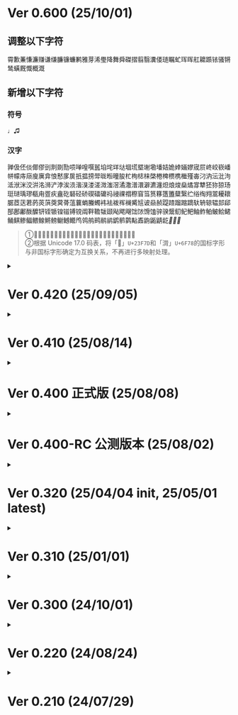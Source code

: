 # Ver 0.600 (25/10/01)
 ## 调整以下字符
 霄歉蒹慊濂赚谦缣臁镰蠊鹣雅芽浠璺降舞舜磔摺翦翳瀵偻琏瞩虻珲晖舡耱踬铱骚锵鸶蟥厩慨概溉
 
 ## 新增以下字符
 ### 符号
 ♩♫
 ### 汉字
 亸伋伾倓倻僇剅剕剟勚唝啴喤噀嚚垍垞垟垯堌塃塈塮墈墦姞姽婞婳嫪宬屃峂峧嵚嶓帡幪庤庼廋廙弇悢慭扅扊扺揾搒斝昽暅曈朘杧栒梽梾棨棬椑槚槜檵殣毐汈汭沄沘泃泜洑洣洨洴洺浉浐浡涘涢湝湨溇溠溦滍滘潏潵潽澴澼瀌瀍炟烺焌燊燏牚犨狉狝猄玚珽琎瑀璆瓻甪疍疢盦矻砮硁硚碶礌礳祃祲祼禤穄窅筜筼簃簉簠糵繄纻绤绹翙翯耰耲腒茝荙莙菂菼葓葖蓂蓇蕰蘘蜎螣蠋袆袪袯裈襕觱訄诐赑赪踶蹅蹓蹜蹢轪辀辌辒邽郈郚鄌鄘酦醾钘铚锧锽镃镈镋阘靽韂韨颋飐飔飗饳饻馉馌骍骙鬶鱽鱾鲃鲉鲊鲌鲏鲙鲪鲬鲯鲹鲾鳂鳈鳉鳑鳚鳡鳤鸤鸰鸼鹀鹝鹟鹠鹡鹲黇鼒鼩鼫鼱龁*𣽽𰻝𰻞*
> ①「𣽽」「𰻝」「𰻞」三字为完整版特有，简体版不包含。  
> ②根据 Unicode 17.0 码表，将「𣽽」`U+23F7D`和「潸」`U+6F78`的国标字形与非国标字形确定为互换关系，不再进行多映射处理。

<details><summary>
 
# Ver 0.420 (25/09/05)
</summary>

 ## 调整以下字符
 ### 西文与符号  
 —‼⁇⁈⁉ⒶⒷⒸⒹⒺⒻⒼⒽⒾⒿⓀⓁⓂⓃⓄⓅⓆⓇⓈⓉⓊⓋⓌⓍⓎⓏ゠㋉㋊㋋㍢㍣㍤㍥㍦㍧㍨㍩㍪㍫㍬㍭㍮㍯㍰㏩㏪㏫㏬㏭㏮㏯㏰㏱㏲㏳㏴㏵㏶㏷㏸㏹㏺㏻㏼㏽㏾🄐🄑🄒🄓🄔🄕🄖🄗🄘🄙🄚🄛🄜🄝🄞🄟🄠🄡🄢🄣🄤🄥🄦🄧🄨🄩🄰🄱🄲🄳🄴🄵🄶🄷🄸🄹🄺🄻🄼🄽🄾🄿🅀🅁🅂🅃🅄🅅🅆🅇🅈🅉
 ### 汉字 
 战泫碡诒邋鹾

 ## 新增以下字符
 ǞȦǠǺĆČĊĎḎĔĖǴĞǦĜĠȞĤĬĴǨĹḺȪȮȰȬŔŘŚṮŮŰŮŴŹŻǟȧǡǻćčċďḏĕėǵğǧĝġȟĥĭĵǩĺḻȫȯȱȭŕřśṯůűůŵźżㄮㄯㆠㆡㆣㆤㆥㆦㆧㆨㆩㆪㆫㆬㆭㆮㆯㆰㆱㆲㆳㆴㆵㆶㆷㆻ㊀㊁㊂㊃㊄㊅㊆㊇㊈㊉㇯🄁🄂🄃🄄🄅🄆🄇🄈🄉🄊🅭

 ## OpenType 特性
 > 完整 OpenType 特性支持情况见 [OpenType 总览](./Feature_OpenType.md)清单。
 - 调整数字 0~9，标点 ,.:;() 的四分宽字形；
 - 调整了「！？」「！！」「？！」「？？」等合字；
 - 调整`dlig`连字特性，新增「？？！」「？！？」「！？？」「！？！」「！！？？」「？？！！」字符组合；
 - 新增对间隔号「·」「•」对`ss06`四分宽特性的支持；
 - 新增对`U+30A0`「゠」的竖排支持；
 - 调整`ss02`特性「！」「！？」「！！」「？！」「！！」「！！！」「！！！！」「！！！！！」字符组合的字形。
</details>

<details><summary>

# Ver 0.410 (25/08/14)
</summary>

 ## 调整以下字符
 ### 西文和符号
 ɑɒɔəɚέ≈≌ﬀ
 ### 汉字
 卤龟㸆掷羌谬踯辔郑齉
 ## 新增以下字符
 ### 西文和符号
 ȷ‧↔↕↖↗↘↙↹⇋⇌⇐⇑⇓⇕∓∣≃⋮⋯ⒶⒷⒸⒹⒺⒻⒼⒽⒾⒿⓀⓁⓂⓃⓄⓅⓆⓇⓈⓉⓊⓋⓌⓍⓎⓏⓐⓑⓒⓓⓔⓕⓖⓗⓘⓙⓚⓛⓜⓝⓞⓟⓠⓡⓢⓣⓤⓥⓦⓧⓨⓩ⓫⓬⓭⓮⓯⓰⓱⓲⓳⓴⓿⬚⿰⿱⿲⿳⿴⿵⿶⿷⿸⿹⿺⿻⿼⿽⿾⿿
㋀㋁㋂㋃㋄㋅㋆㋇㋈㋉㋊㋋㍘㍙㍚㍛㍜㍝㍞㍟㍠㍡㍢㍣㍤㍥㍦㍧㍨㍩㍪㍫㍬㍭㍮㍯㍰㏠㏡㏢㏣㏤㏥㏦㏧㏨㏩㏪㏫㏬㏭㏮㏯㏰㏱㏲㏳㏴㏵㏶㏷㏸㏹㏺㏻㏼㏽㏾🄍🄐🄑🄒🄓🄔🄕🄖🄗🄘🄙🄚🄛🄜🄝🄞🄟🄠🄡🄢🄣🄤🄥🄦🄧🄨🄩🄯🄰🄱🄲🄳🄴🄵🄶🄷🄸🄹🄺🄻🄼🄽🄾🄿🅀🅁🅂🅃🅄🅅🅆🅇🅈🅉🅐🅑🅒🅓🅔🅕🅖🅗🅘🅙🅚🅛🅜🅝🅞🅟🅠🅡🅢🅣🅤🅥🅦🅧🅨🅩🅮🅰🅱🅲🅳🅴🅵🅶🅷🅸🅹🅺🅻🅼🅽🅾🅿🆀🆁🆂🆃🆄🆅🆆🆇🆈🆉
 ### 汉字
 ⺺⻣⻪锺
 ## OpenType 特性
 - 调整`hwid`特性，并修改 Ifijl 的等宽字形形态、西文逗号和句点的位置；
 - 精简`kern`特性代码；
 - 新增 ɑɔəɚɛʌ 与变音符号的组合字形 ɑ̀ɑ́ɔ̀ɔ́ə̀ə́ɚ̀ɚ́ɛ̀ɛ́ʌ̀ʌ́；
 - 新增`ss06`「楔形标点」特性，使部分西文标点呈现为类似标点「〝〞〟」的样式；
   - 生效的符号有：,;‘’‚“”„（引号包括全角）
 - 调整`locl`特性，使得省略号在中文环境下自动居中，西文环境下位于正下方；
 - 新增`ordn`特性，使得字母 A、O（包括大小写）在数字后切换为上标形态。
</details>

<details><summary>
  
# Ver 0.400 正式版 (25/08/08)
</summary>
 
 ## 调整以下字符
 倌匦场废扬拖拨挞捶撷杨梆棰殇汤泼涫涮潲炀烫璁畅疡疯砀绑缬肠荡荩觞讽豳逭铴飒飓饧 
 ## 新增以下字符
 ### 西文及符号
 İ⃝⃞Ⅿ〰̹〷〻㊟
 ### 简体版新增符号
 ㊞㊟㊣㊤㊥㊦㊧㊨ 
 ### 汉字
 㤘㧐㧟㸆䁖䏝䥽䦃丏僰匜厾叆呣唵嗐嗞嘚嘡嚄囧垱埵堉塆奭姮媭嫚屌峣嵖恓愔拃拤挦捯捽揳摽旸杻柈栟梿棁棻榖沨浕浥湉滃滪滫澥炘烜焗熜熥牁牂牤獴玕玙玠玡玥玦玭珰琤琫琯瑄璈璘璠璪瓘疭瘆盉眊眬睄祾秾窣 窸箓粿縠纴罽羑翚膙臜芼茀茓藠螠褟訚豨赟跐跶踒蹚蹽蹾郿鋆铻锜镚镠镴镵闿阇雱霨靰靸靿鞡鞧鞬颎颙饸饹馃骎魆鲀鳀鸮鸻鹐鹮齁齉𠳐𥻗𬉼 
 ## OpenType 新增特性
 - 新增汉字「印正上中下左右大小」+  「 ⃝」`U+20DD` 包围符号的组合字形；
 - 增加多重叹号和问号组合「？！！！」「？！！！！」「！！！！！」的自由连字。
 - 新增组合「！！！！！」对`ss03`「漫画标点符号」的支持。
</details>

<details><summary>
  
# Ver 0.400-RC 公测版本 (25/08/02)
</summary>
 
 ## 调整以下字符
 ### 西文与符号
 ¨´̈́΅⁺⁻₊₋⁈⁉ㄋㄓㄔㄗㄘㄞㄥㄩㄫㄭ㈠㈡㈢㈣㈩︖？
 ### 汉字
 #### 完整版
 丬为书买亠亮亻们伪侣俩俪俸倦偎偿傣傩傲兑养冖冗军冫凑凫凳函凿刂刭券刹剐割办劣劲劵勇匮华协卷叁叠吓吵咔哇哎哔啭啮嗓嗟嗷嘛嘤嚣囱圆圈坠垫埆埚塌墙夺奉奏妙娑娴宀**寀寘**少层嵯巅巢帮帼库廨弑弥径徭忄忾怂恸恽您悬悯惓惘愤懈扌扪抄拔拳捧掰揄揍搁搓搪摇撺攒敖斓斛新春杂条杪枞桷梏棒椿榈榘榛榻槎槲樯橱步毁毂毕氨氵汇沙泰泵泸泾洱浔涂涡涤润涧渗渝渺滇滕滨潍潞澜灬炒烃烛烨烷煞熬犭玺琏瑜瑳瑶畅疬痉痫瘘瘩癫皲皴眇眷着睐瞎瞒瞧瞬砂确碌磋磔磷礻祓祢祸秒秦称秽稳穑窝简篱系素索紫縢纛纟纪纱纵经绦绻缈缮耸聍聚胁胫脖腾臻舂舜舞舟舻艹苎苏荟荡莎莴蓁蓦蔷薪藤虾蚕蜗蜷蝓螯蟹衤裹褒览觚觜觞解触誊讠讫讶诌诬谣谰豢赉赍赘趋跋蹉蹋蹒蹿轻辆辏迈返迩遐遥遨邂邹郄鉴钅钞铝锅锉键镰问阎阏阑阒阔阖阙降隐雏雕颈颐颦飙饣驽骊骞鲁鳌鳖鳞鹞麟麾黻龀龃龄龆龈龉龊龋龌龛
 > 「寀」「寘」二字本不在目标范围内，但「铁蒺藜体」相关议题中涉及到该汉字，故做出修改。
 #### 仅简体版
 ㈦七似拟柒聚苡虍裹褒述骤
 ## 新增以下字符
 ### 西文
 ĈĉŜŝẐẑﬀ
 ### 汉字
 仃仨仫仵伢伥伧佟佤佧佴佾侉俅俜倌倜倮偌偾傧傺僦僬儇儋兕兖冁凇凼刖刿剜剡劁劂劐劓劢勐匦卟卣卺厍厣吒吖吣吲呃呋呔呖呤呦呲咂咚咝咣咦咭咴咻咿哌哏哐哒哓哕哙哚哜哝哞哧哳唑唛唢唣唪唰唷唼唿啁啉啐啕啵啶啷喁喈喏喑喔喱喵喹喽喾嗉嗌嗍嗑嗒嗖嗝嗥嗨嗪嗬嗲嗳嗵嘈嘌嘏嘞嘟嘣嘧嘬嘭噍噔噗噘噙噜噢噱噻噼嚅嚓嚯囔囝囡囫囵圊圩圪圬圯圳坌坜坨坫坭坳坶坻垅垆垌垡垧垭垲垴垸埏埕埙埝埤埭埯埸埽堍堞堠塄塍塥塬墀墁墉墚墼夔夤夼妗妞妩妫姗姘姝姣姹娈娌娓娣娲婊婕婺媲媵媸嫒嫘嫜嫠嫫嫱嬗嬴嬷孢孬宄宓尕尜尥屙屦岈岙岜岢岣岵岽峁峄峋峒峤崂崃崆崞崤崦崮崴崽崾嵇嵊嵛嵝嵫嵴嶙巯帔帱帻幛幞庀庋庥庳庹庾廑廒弈弪彀彘徉徜徵忉忐忑忪忭忮怍怵怼恧恹悝悱悻惝惬愦愫憝憷懵戆戕戗戢戤戥戬戽戾扃拚挢挲挹捃捋捭捱掊掭掮掼揎揞揠揲揸揿搋搌搛搠搡搿摁摅摒摞摭撄撖撙撷撸擀擐擗擤攉攥攮敉敫旎旖旮旯旰昝晡晷暌曛朊朐杌杩枘枨枰枵柃柙柽栊栝栳桉桊桕桫棰棼椐椟椤楂楗楦楱榀榇榉榍榫榭槔槠樘樨樾橐橛橥檑檫歆殓殛毪毵毹毽氅氆氇氍氕氘氙氚氡氩氪氽汆汊汔汩汴沅沔沣沩沭沲泐泔泖泠泫泮泶泺洇洎洚洧洮洹浈浍浞浠浼涑涔涞涠涫涿淝淠渌渎渑湄湓湔溆溧溱溴溻滏滗滟滠滹漤漪漭漯漶潆潢潲澉澌澍澧澶濉濞瀣瀵瀹灏灞炜炝炱炷烀烊焐焓焖焯焱煊煨煲煳煸煺熘熠熵爝牖牦牮牯牿犄犋犍犏犟犰犴犸狁狍狨狲狳狴狺狻猁猃猓猕猞猡猢猱猸猹獍獐獒獠獬獯獾玎玑玟玮珏珙珧珩琊琚琛琨琬琰瑗瑭瑷璀璁璇璐璜璨璩璺瓒瓞瓴瓿甏甙甾畀畈畎畲畹疃疖疰疴痄痖痤痦痧痱瘀瘃瘅瘊瘌瘐瘕瘗瘙瘛瘥瘭瘳瘵瘼瘿癀癃癍癔癯皤盱眙眚眢眭眵睃睽瞀瞌瞍瞟瞢瞵矬矸砀砉砑砗砘砜砝砟砣砩砬砭砹砻砼硇硌硐硪硭碜碡碥碲碹磉磙磲礅礓礞礤礴祆祛祜祧禚秭稂稃稆稣稹穸窀窆窠窨窬窳竽笪笫笮笱笸笾筇筘筠筢筲筻箅箐箢箨箬篚篪篼篾簋簌簏簖簦籼粑粞粼糁糇糈糌糍糗糨絷綦繇纥纨纾绂绉绋绌绔绠绡绨绱绲绺缂缃缇缋缌缍缏缑缜缡缣缫缱缳缵罄罡罱罾羟羧羰羼羿翥翮耖耠耢耥耦耧耩耱耵耷聃聩聱肀肜肟肫肷肼肽胂胍胗胨胩胬胭胲脎脒脘脞脬脲脶腙腚腠腩膑膦膪臁臌臬舡舢舨舭舯舴舾艄艉艋艏艴艽艿芄芈芊芎芏芑芗芘芡芤芨芩芪芮芴芷芾苁苄苈苊苋苕苘苠苤苷茇茈茌茚茛茭茳茺茼荃荑荜荥荩荪荬荭荮荽莒莘莛莜莩莰莶菀菔菝菡菥菪菸菹萁萆萏萑萘萜萦葑葙葚葜葳葶葸蒇蒈蒉蒌蒎蒗蒯蒺蒽蓓蓠蓥蓰蔌蔸蔹蔻蕖蕞蕤蕲蕹蕺蕻薅薏薷藿蘅蘧蘩蘼虢虬虮虺虼虿蚝蚧蚨蚱蚴蚵蚺蛐蛑蛘蛱蛳蛴蜇蜞蜢蜣蜮蜱蜾蝈蝤蝥蝰蝻蝽螅螈螋螓螗螨螬螭螵蟊蟑蟓蟛蟥蟪蟮蠃蠊蠓蠛蠲蠼袼裉裎裒裢裣裥裰裱褙褚褡褰襻觑觖觥觫觯觳訇訾诎诓诖诜诩诶诼诿谂谇谖谘谠谫谯谳豇豉豳贶赅赇赓赕赜趄趑趔趱趸趼趿跆跎跗跞跬跹跽踅踔踣踮踹踺踽蹀蹁蹩蹯蹰躐躜躞軎轫轱轵轷轺辁辋辚迓迕迤迨迮迳逄逦逭逯遄遛遢遴邈邋邕邗邙邛邝邬邰邳邴邶邺邾郇郏郐郓郗郜郦郫郯郾鄄鄞鄢鄣鄯鄱鄹酃酆酏酐酡酤酯酴酹酽酾醅醌醑醣醭醮銎鋈鍪鎏鏊鐾鑫钌钍钔钕钚钛钪钫钬钭钯钶钷钸钹钼钽铈铋铌铑铒铕铖铘铞铟铤铥铧铩铪铯铴铵铷铹铼铽锃锆锇锊锍锎锏锒锓锔锕锘锛锝锟锩锪锫锬锲锴锶锸锼锿镄镅镆镉镎镏镓镔镖镗镙镟镤镥镧镨镩镪镬镯镱镲镳闫闱闳闶阃阆阊阌阍阕阗阚阢阼阽陉陔陧陴隳雒雩靓鞒鞔鞯鞲韪韫顸顼颀颌颏颛颟颡颥飑飕飚飧餍饔饧饩饪饽馀馄馇馊馐馓馕驵驸驺骅骒骘骛骜骝骟骢骣骱骶骷骺髁髂髋髌髡髹鬈鬏魈鲅鲎鲐鲒鲕鲚鲞鲟鲠鲡鲢鲥鲦鲩鲮鲰鲳鲴鲺鲼鳊鳋鳎鳐鳓鳘鳙鳜鳝鸬鸲鸶鸸鸹鸺鹁鹂鹆鹇鹋鹌鹕鹚鹛鹣鹨鹱鹾麂麇麽黟黢黧黪鼋鼍鼐鼗鼙鼢鼯鼷鼹鼽齄龅龇
 > 仅限完整版：冤屠杓櫛
 ## 移除以下字符（仅限简体版）
 仮卆咜愑戝晥曵犂砡穀舩豼
 > 若需使用以上字符的字形，请使用完整版。
 ## OpenType 特性相关调整
 - 调整部分`dlig`特性自由连字，用于漫画排版用途，支持的字形如下：
   - 「大正」「明治」「昭和」「平成」「令和」年号合字竖排形式；
   - 连续 5 个全角叹号、多重叹号和问号组合「！！？」「！！！？」「？！！」的自由连字。
 - 新增`ss04`/`twid`和`ss05`/`qwid`特性，分别用于三分宽、四分宽数字及部分符号；
   - 支持三分宽数字及符号的符号：0123456789—-=,.()/:;·
   - 支持四分宽数字及符号的符号：0123456789—-=,.()/:;
 - 新增`chws`,`vchw`上下文标点半角间距特性；
 - 调整`hwid`,`fwid`,`pwid`特性，使得更多字符支持此特性；
   - 支持此特性的有：ASCII 所有字符、部分货币符号、常用标点符号、片假名。
</details>

<details><summary>
 
# Ver 0.320 (25/04/04 init, 25/05/01 latest)
</summary>

 ## 调整以下字符 
   ### 过往版本字符 
   #### 西文与符号 
   ˇˉˊˋ˙΄΅ΐάέήίΰνρσόύώƯưỚớỜờỞởỠỡỢợứỬửỮữỨỪừỰự
   #### 汉字 
   糸亵仿佣侗侧俪倘值倾偿傈傣傻僳儆兹凑凤删刽剀剐剑办务劳势匾协单卖卢卫厕厢叁另叼吓吨启吴呐呙呜呸咕咛咱哆响哎哪哼唉唤唬啃啊啥啦啪啬啸喂嗦嘎嘻嘿噶嚣嚷嚼园圣坍块坚坝坠坯坷垄垒垫埚埴堑墒墙墩备夯奂奋奖妆妇妒姬娱婴婶婷孽审宪宾尔尝尧屣屿岗峥嵘巩币师帕带帮幂开强录彻忏忾怀怃恻恿悫惊惋惦惫憨懒懲戋执抨抿拦拽挖挚挝挪捂捅捆换捣掂掇掐掺揍揪揭搐搞搪摆摔摹撂撇撑撬擞攒敌晌朵杀杂枣柰标栏树桌桨梆榈榘榨氖氟氢氧氨氮氰氲汇汹沉沏泷泾洁洼浆浊测涉涣涤涩淖渍渔渖渗湎湿溅滁滚满漳潋潞濒灬炔炕烂烘烛烤烦烫热烯烷焕爹牺狈狮猎玺璎瓠瓣瓤甩甭电疗疙疟疤疬疯痈痪痹瘫瘰癣皑监盔盘盼眨眯睬瞒瞪矗础硕确碉碘碳磷磺祸离秃秆种秫稳穑穷窍窑窜窝窦竞笺筛筷筹箦篓篡篱籁粪系紊素索紧紫累絮綮練縢縻繁纂纛绑缧缩罂罗罢耸聂聋联聪肃肾肿胁胜脍脏腊腭膛臃臊舀艳艹节芜芰苇茑茧荔荟荫药莆莴菏萝萧萨蓟蔫蔷蔺蕴蘑蘸虏虑虽虾蚕蛀蛊蛏蛰蜈蜓蜕蜗蜡蝇蝾螺衬衮袄袭裤褪诘责贤败账货贪贫贽赃资赆赈赉赌赎赙赚赝赠赡赵趟跃跑跸踌踢踩蹈蹋蹐蹒蹦蹬蹭蹿躺邢邮郑郴酝酮酱酿鉴铭锉队阱阳阴际陆陕陡陨隐隽雏雾霉靥靳靶颦飓飘骡鲧鸷齑
 > 除目标字汇汉字外，此更新还参照 Std 级别日文字体，修改以下表外字：兎囀訊訝謁賓類鴉
 ## 新增以下字符 
  ### 西文与符号 
  ĿŀŐőŶŷƗȲȳɄɒɔəɚɛɜɝɨɪɵɹʃʉʊʌʒʹˈˌ˪˫̣̤̦̉̍̈́͘ᴜḶḷṂṃṆṇṞṟṲṳẠạẢảẤấẦầẨẩẪẫẬậẮắẰằẲẳẴẵẶặẸẹẺẻẼẽỂểỄễỆệỈỉỊịỌọỎỏỐốỒồỔổỖỗỘộỚớỜờỞởỠỡỢợỤụỦủỨứỪừỬửỮữỰựỲỳỴỵỶỷỸỹ‵ⁿ⌃㊣㋿
  ### 汉字 
  凞匇卽姸寬幷徵擊昞曆栁歷淚溫狀瑢絜緣虛錄鍊靕朗﨑﨤謁逸𠮟
  ### 补充简体版缺失的字符
 检初救械享梅梁梦遭荷梯睛株爬桶焊梨桩兔磊歇梧梭梳犀梓桢梗坞桨瑙茁梢俨梆梵岫砥臾猷氦梏挛叟偬胯笞桷檗尻桴辶梃篥尢龠舁梠梼偰
</details>

<details><summary>
 
# Ver 0.310 (25/01/01)
</summary>

 ## 调整以下字符
 ### 过往版本字符
 〖〗〥〦〧〨〩〹ㄅㄆㄏㄛㄜㄞㄢㄣ亻佬侩侬俏偎储冯击凿刂划创剁劝匾卡发叠另吆吗吞呓咎咖咧咪唠唧啡啤啮喳嗓嗡嗦嘀嘹噩囟囤囱围图圾垛垦垮复够夯夺奓妈姊宁尬层屉岁岂岿帜帼庆库应庙庞废弃忄忸态怅恳恼您悫悬惩愣戏战户扌扭护拖拥拦拧拨拼挎挞捞掰搂摇撺斋显曜柠栀样欢歧毁毂汛泞泼浏浒浓涝涟涪涮渲渴滤潇灬灾灿炽烩爷爸牍牵犭狃狞狯狱猬玛玷瘠瘦瘾皱盅盎盏盐盯盹眶睐瞧码砸碟碴磕礻积秽穀笤箫类绑罚羁翌翟翠翼耀耍职胰脑脓腾舔艰艹艺荣荸莹萤营蓦蔼藉虞蚂螃衄衔衤袅裆裴襁覃讠计订讣认讥讦讧讨让讫训议讯记讲讳讴讶讷许讹论讼讽设访诀证诂诃评诅识诈诉诊诋诌词诏译诒诔试诗诘诙诚诛话诞诟诠诡询诣诤该详诧诨诫诬语诮误诰诱诲诳说诵请诸诹诺读诽课谀谁调谄谅谆谈谊谋谌谍谎谏谐谑谒谓谔谕谗谙谚谛谜谝谟谡谢谣谤谥谦谧谨谩谪谬谭谮谰谱谲谴谵谶贵贷贸费贺赣跤跷跺踱躲辩辽达迁迈运还进远违迟适选递逻邓郝酶释锉镛闼难雠雳霭鞑饣馍马鬓魃鲫鸠鸡鹦龛
 ## 增加以下字符
 ĂăĐđĨĩŊŋŎŏŞşŢţŨũŬŭƠơƯưȘșȚțɑɡˇˉˊˋ˙̣̦‼⁇⁈⁉⁰⁵⁶⁷⁸⁹⁺⁻₀₁₂₃₄₅₆₇₈₉₊₋₩₫Ω⅐⅑⅒⅓⅔⅕⅖⅗⅘⅙⅚⅛⅜⅝⅞⅟↉❿〘〙〚〛〞゙゚ゟ゠ヿ㉜㉝㉞㉟㊱㊲㊳㊴㊵㊶㊷㊸㊹㊺㊻㊼㊽㊾㊿㏎㏑㏒㏕ﬃﬄ｟｠￦
 ### 目标范围内漏改字符
 奓藉襁
 ### 修复错误的字形映射
 瘠挎掰笤
 ## OpenType 特性相关调整
   - 增加 `frac` 特性（例如输入 1/3 显示作⅓）
   - 增加`dnom`,`numr`,`sups`,`subs`等上下标相关特性；
   - 调整`halt`,`vhal`,`palt`,`vpal`等标点挤压相关特性，使在 Adobe 软件选择以比例宽度排版时，括号位置较为正确；
   - 对比例宽度弯引号（包括单双引号）调整`vert`特性，使其分别映射到`quoteleft.vrt2`、`quoteright.vrt2`以及`quoteblleft.vrt2`、`quoteblright.vrt2`字形上，解决 Office 365 中竖排情况下的引号错误显示问题；
   - 增加`ss03`特性，并调整`dlig`特性，用于漫画排版用途，支持的字形如下图： 
     - 「！！」「！？」「？！」「？？」分别替换作「‼」「⁉」「⁈」「⁇」；
     - 连续 2～4 个全角叹号、连续 2～3 个全角问号的自由连字；
     - 「‼」「⁉」「⁈」在`ss03`特性开启时切换为倾斜字形。
 ![IMG_20241231_231945](https://github.com/user-attachments/assets/d5da2b9d-84bd-4ba0-80be-638996570af1)
</details>

<details><summary>

# Ver 0.300 (24/10/01)
</summary>

 ## 新增以下字符 
 ### 汉字 
 彐氵饣⼹疒禸辵黃亵伫佥侪侬俦俨俪偻傥傩刭剀勖匮呒呓呗呙咔咛啧啬啭嗫嗯嘤圹垩埘埚奁奂妪娅娴婵媪嫔岚峥嵘帏帼庑廪忏怃怅怆怿恸恺恽悫悭懑懔扪抟晔晖暧枞枥枭栀栉栌栎栾桠桢桤棂椠榈槟樯橹橼欤殁殇殒殚殡毂泷泸泾浃浒浔渖滢潋濑炀炖烨焘煅犷狯玺珑珲琏璎瓯疠疬痨痫瘘癫皲睑矶硖硗碛祯穑窦窭笃笕筚箦箧篑籁籴粜粝纡纣纩纭纰绀绁绐绗绛绯绶绻绾缁缈缒缗缙缛缟缢缥缦缧缪缬缯缲罂罴羁聍胪胫脍脔腭腼腽膻舄舣舻苌苎茏茑茔茕荛荟荦荨莳莴莸莼蓣蓦蔺藓蚬蛏蛲蝼蝾衮袅褛褴觇觊觋觌觎觏觐觞讧讴讷诂诋诏诒诔诘诙诟诠诤诨诮诰诳诹谀谄谌谑谔谕谗谙谛谝谟谡谥谧谪谮谲谵谶贲贳贽赀赆赈赉赍赙赝跄跸跻踬踯蹑蹒轭轲轳轶轸轹轼轾辂辄辇辍辎辏辔辘郄酰銮錾钊钐钗钣钤钰钲钴钺钿铄铉铊铎铗铙铠铢铨铫铮铳铿锖锢锱锵锷锾镂镌镒镘镛镝镞镡镢镦镫闩闵闼闾阄阈阋阏阒阖隽雠霁霭靥鞑韬颃颉颍颔颚颞颢颦飓飙飨饨饫饬饴饷馑馔驷驽驿骀骁骈骊骐骓骖骞骠骥骧髅魇魉鲂鲆鲇鲈鲋鲑鲔鲛鲣鲧鲭鲱鲲鲵鲶鲷鲻鲽鳁鳅鳆鳇鳌鳏鳔鳕鳗鳟鳢鸢鸨鸩鸪鸫鸱鸷鸾鹄鹈鹎鹑鹗鹘鹜鹞鹧鹩鹪鹫鹬鹭鹳黉黩黾齑龀龃龆龈龉龊龌龛
 
 ### 符号
 𝙰𝙱𝙲𝙳𝙴𝙵𝙶𝙷𝙸𝙹𝙺𝙻𝙼𝙽𝙾𝙿𝚀𝚁𝚂𝚃𝚄𝚅𝚆𝚇𝚈𝚉𝚊𝚋𝚌𝚍𝚎𝚏𝚐𝚑𝚒𝚓𝚔𝚕𝚖𝚗𝚘𝚙𝚚𝚛𝚜𝚝𝚞𝚟𝚠𝚡𝚢𝚣𝟶𝟷𝟸𝟹𝟺𝟻𝟼𝟽𝟾𝟿
 
 ## 调整以下字符 
 ### 过往版本字形 
 见贝⻏长门阝页齐龟们传伤侣侥侦侧侨俩俭俱债值具军冻净凯则剂剑劲劳势勋卖厅历厉压厕县变员咙哗喷团圆场坝垄埴堑墙壳妇娄娆娇婴孙孪宠审宽寻尴屿峦崭巅帐帘帧幂庐库应庞张弹归录径恻悯惩惭惮惯愤慑懂懒扦扫扬抚拢拣择挚挛挠挤挥损捡换掷掸搀搁搅摄摈摊撵攒敛斓斩昙晓晕晚暂杀杨柢查栋样桡桥桦检植槛樱步歪殖每氢汤沥沪泻泽浇测济浑浓涟润涧涨渍渐溃溅滇滚满滥滨滩澜灰灵灶炼烁烃烧烫热烯爱狈狰獭琐畅疡疤疯痉痒瘩癞皑直睁瞒矗矫矿砖砚砥砾硷祕祗离稙窝窥笔笺笼筹签简篓篮类练绎经绕编缤缨置羝聋聪肠胀胧胶胺脐脸腻腾舆舰苯茎荞荠荡荣荤荧莲蓝蕴蚀蛰蜗蜷袭裤观觅览觉译谰谿贞负贡财责贤败账货质贩贪贫贬购贮贯贰贱贴贵贷贸费贺贻贼贾贿赁赂赃资赊赋赌赎赏赐赔赖赘赚赛赞赠赡赢赣跷蹐躏轧轨轩转轮软轰轴轻载轿较辅辆辈辉辊辐辑输辕辖辗辙边连遗邓邸邹郧酝酞酮醚醛释鉴钡铅铡铣链锁锅锻镇镊镑闪闭问闯闰闲间闷闸闹闺闻闽阀阁阂阅阉阎阐阑阔阙队阵陇陈陨险鞴韧韩顶顷项顺须顽顾顿颁颂预颅领颇颈颊颐频颓颖颗题颜额颠颤颧饥饭饮饯饰饱饲饵饶饺饼饿馁馅馆馈馋馍馏馒驭驮驯驰驱驳驴驶驹驻驼驾骂骄骆骇骋验骏骑骗骚骡骤鬓鹦龄龋龚钙钝钞钟钠钢钥钦钧钨钮钱钳钵钻铀铆铍铐铛挡铝铬铭铰铱铲铸销锂锈锉锋锌锑锗锚锣锤锨锯锰锹镁镍镣镭镰镶哟潍绦绷药娱虞蜈误岛莺鸠鸡鸣鸥鸦鸭鸯鸳鸵鸽鸿鹃鹅鹉鹊鹏鹢鹤鹰嘆歎漢謹難
 
 ### 目标范围内漏改字形 
  偖偰冴劵喨喰囮堽塚墺夋娵嫋惓晧楢榾樋歔湧珵琇穀糒苳郤麕
  
  - 《通用规范汉字表》：郤琇祕珵偰娵堽蹐糒谿； 
  - GB/T 8565.2-1988「汉字通信子集」：榾楢樋穀惓塚晧歔； 
  - 《标准电码本》：湧； 
  - 方正简体字库表外字：苳麕偖冴劵夋； 
  - 其他：喰囮； 
  - 《新华字典》《现代汉语词典》：嫋喨墺。
 
 ## OpenType 特性相关调整 
 - 调整了`fwid`、`hwid`等 OpenType 特性，并将原字体的`hwid`特性相关字形映射到「数学字母与数字符号」区块，对应字符`U+1D670`～`U+1D6A3`、`U+1D7F6`～`U+1D7FF`； 
 - 根据 Unicode 16.0 相关文档，新增 Unicode 变体序列（UVS）支持，在允许使用 UVS 的情况下，可通过该功能实现标点符号的切换。
     | 标点符号 | Unicode | + `U+FE00` | + `U+FE01` | 
     | :-------: | :-------: | :--------: | :--------: | 
     | ， | `U+FF0C` | 左下[，︀] | 居中[，︁] |
     | ． | `U+FF0E` | 左下[．︀] | 居中[．︁] |
     | 、 | `U+3001` | 左下[、︀] | 居中[、︁] |
     | 。 | `U+3002` | 左下[。︀] | 居中[。︁] |
     | ： | `U+FF1A` | 左下[：︀] | 居中[：︁] |
     | ； | `U+FF1B` | 左下[；︀] | 居中[；︁] |
     | ！ | `U+FF01` | 居左[！︀] | 居中[！︁] |
     | ？ | `U+FF1F` | 居左[？︀] | 居中[？︁] |
     | “ | `U+201C` | 非全宽[“] | 全宽[“︁] |
     | ” | `U+201D` | 非全宽[”] | 全宽[”︁] |
     | ‘ | `U+2018` | 非全宽[‘] | 全宽[‘︁] |
     | ’ | `U+2019` | 非全宽[’] | 全宽[’︁] |
</details>

<details><summary>

# Ver 0.220 (24/08/24)
</summary>

## 新增以下字符
### 西文与符号
ϒϓϔ︓︔︕︖  
### 补齐 0.210 丢失字符
氵熳犭疒盎礻绫绮芰荇衤讦诃谏辶阝雯饣  
## 调整以下字符
### 西文与符号
Υάίαβζθικνξπρςτφχψωϊϕϛ〥ㄇㄈㄚㄛㄜㄞㄢ
### 汉字
与丑专业丛东丝丢两严丧丫丰临为丽举么义乌乐乒乓乔习乡书买亍亏亓亚产亩亲亿仅仑仓仪份仿众优伙伛伞伟伦伪佘你侄偷兑兰关兴养兽冈写军农减刁刘刨动势卖卧叹叽吕吧吱呕呛呢哑喻嗔围圾均坛坟垃垫埂填头她妮娱实岖岭帜忆忧怔总恶慎扑扒扯扰抠抡抢报拄拟拣择挚挣捎揽搀搬敌时昀术权极构枪柜栈样棵榄榆殴段殷殿毁毅毗汉污沟没沤沦沧沿泽滇炼炽烛热牍犊玫环现琼疫疮瘢癜盼真瞅瞋碰磐祎禛秆积竖紧纠红纤约级纪纫纬纯纱纲纳纵纶纷纸纹纺纽线练组绅细织终绊绍绎经绑绒结绕绘给绚络绝绞统绢绣绥绦继绩绪续绰绳维绵绷绸综绽绿缀缄缅缆缉缎缓缔缕编缘缚缝缠缤缨缩缭缮缰缴职股肾臀般舱苇苍莺蚁蛰蜈衔补**衷**<sup>①</sup>规视览计订讣认讥讨让讫训议讯记讲讳讶许讹论讼讽设访诀证评诅识诈诉诊诌词译试诗诚诛话诞诡询诣该详诧诫诬语误诱诲说诵请诸诺读诽课谁调谅谆谈谊谋谍谎谐谒谓谗谚谜谢谣谤谦谨谩谬谭谰谱谴贤赎趴轮辩辫过这违邻酚释针钉钎钏钒钓钝钞钟钧钩钮钵钾铁铂铃铜铭铰银铸铺链销锁锄锅锈锋锐错锡锥锦锭键镀镇镐镜闪韵颠饭馋馨驰驾骂骰鲁鲍鲜鲤鲨鲫鲸鳃鳄鳍鳞鸯鸳鹤
> ① 「衷」在 v0.210 版本中漏改。
</details>

<details><summary>

# Ver 0.210 (24/07/29)
</summary>

 ## 调整下列字符 
 丌儆凫刍吼哔囟堇娆尝屣徕忾恻戋掐撺斓桡氲灬焰纟翱艹讠还钅钏铍锂阎阙陷馅
 ## 调整标点字形 
 ：；
 ## 新增下列字符，补全《现代汉语常用字表》 
 嘁昙杈楣檩漩牍癞秫笤翎耔腌荞荠荸衩裆谒锉阱飒鸠
</details>
